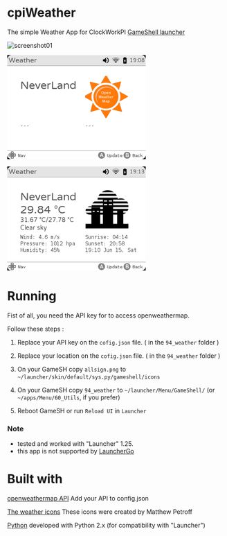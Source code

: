 # cpiWeather
The simple Weather App for ClockWorkPI [GameShell launcher](https://github.com/clockworkpi/launcher)

![screenshot01](screenshot01.png)

![screenshot02](screenshot02.png)

![screenshot03](screenshot03.png)

# Running
Fist of all, you need the API key for to access openweathermap.

Follow these steps :

1. Replace your API key on the `cofig.json` file. ( in the `94_weather` folder )

2. Replace your location on the `cofig.json` file. ( in the `94_weather` folder )

3. On your GameSH copy `allsign.png` to `~/launcher/skin/default/sys.py/gameshell/icons`

4. On your GameSH copy `94_weather` to `~/launcher/Menu/GameShell/` (or `~/apps/Menu/60_Utils`, if you prefer)

5. Reboot GameSH or run `Reload UI` in `Launcher`

### Note 
* tested and worked with "Launcher" 1.25. 
* this app is not supported by [LauncherGo](https://github.com/clockworkpi/launchergo)

# Built with
[openweathermap API](https://openweathermap.org/current) Add your API to config.json

[The weather icons](http://www.mpetroff.net) These icons were created by Matthew Petroff 

[Python](https://www.python.org/) developed with Python 2.x (for compatibility with "Launcher")
